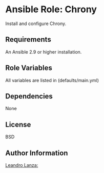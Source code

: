 Ansible Role: Chrony
=========

Install and configure Chrony.

Requirements
------------

An Ansible 2.9 or higher installation.

Role Variables
--------------

All variables are listed in (defaults/main.yml)

Dependencies
------------

None


License
-------

BSD

Author Information
------------------

[Leandro Lanza:](https://github.com/leandrolanza)
